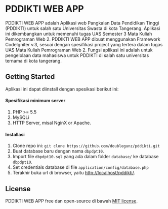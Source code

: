 # PDDIKTI WEB APP
PDDIKTI WEB APP adalah Aplikasi web Pangkalan Data Pendidikan Tinggi (PDDIKTI) untuk salah satu Universitas Swasta di kota Tangerang. Aplikasi ini dikembangkan untuk memenuhi tugas UAS Semester 3 Mata Kuliah Pemrograman Web 2. PDDIKTI WEB APP dibuat menggunakan Framework CodeIgniter v.3, sesuai dengan spesifikasi project yang tertera dalam tugas UAS Mata Kuliah Pemrograman Web 2. Fungsi aplikasi ini adalah untuk pengelolaan data mahasiswa untuk PDDIKTI di salah satu universitas ternama di kota tangerang.

## Getting Started
Aplikasi ini dapat diinstall dengan spesikasi berikut ini:
#### Spesifikasi minimum server
1. PHP >= 5.5
2. MySQLi
3. HTTP Server, misal NginX or Apache.

#### Installasi
1. Clone repo ini: `git clone https://github.com/doublegunz/pddikti.git`
2. Buat database baru dengan nama `dbpdpt10`.
3. Import file `dbpdpt10.sql` yang ada dalam folder `database/` ke database `dbpdpt10`.
4. Set credentials database di file `application/config/database.php`
5. Terakhir buka url di browser, yaitu [http://localhost/pddikti/](http://localhost/pddikti/).

## License
PDDIKTI WEB APP free dan open-source di bawah [MIT license](https://github.com/doublegunz/pddikti/blob/master/LICENSE.md).
